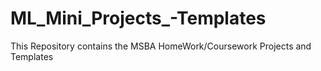 # ML_Mini_Projects_-Templates
This Repository contains the MSBA HomeWork/Coursework Projects and Templates
